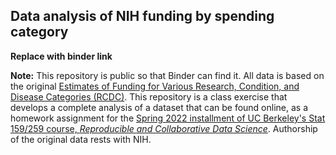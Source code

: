 ## Data analysis of NIH funding by spending category

**Replace with binder link**

**Note:** This repository is public so that Binder can find it. All data is based on the original [Estimates of Funding for Various Research, Condition, and Disease Categories (RCDC)](https://report.nih.gov/funding/categorical-spending#/). This repository is a class exercise that develops a complete analysis of a dataset that can be found online, as a homework assignment for the [Spring 2022 installment of UC Berkeley's Stat 159/259 course, _Reproducible and Collaborative Data Science_](https://ucb-stat-159-s22.github.io). Authorship of the original data rests with NIH.

```python

```
